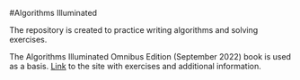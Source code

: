 #Algorithms Illuminated

The repository is created to practice writing algorithms and solving exercises.

The Algorithms Illuminated Omnibus Edition (September 2022) book is used as a basis. [Link](https://www.algorithmsilluminated.org/) to the site with exercises and additional information.